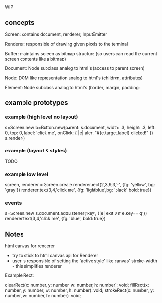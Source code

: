 WIP

## concepts

Screen: contains document, renderer, InputEmitter

Renderer: responsible of drawing given pixels to the terminal

Buffer: maintains screen as bitmap structure (so users can read the current screen contents like a bitmap)

Document: Node subclass analog to html's (access to parent screen)

Node: DOM like representation analog to html's (children, attributes)

Element: Node subclass analog to html's (border, margin, padding)


## example prototypes

### example (high level no layout)

s=Screen.new
b=Button.new(parent: s.document, width: .3, height: .3, left: 0, top: 0, label: 'click me', onClick: { |e| alert "#{e.target.label} clicked!" })
s.render()

### example (layout & styles)

TODO

### example low level

screen, renderer = Screen.create
renderer.rect(2,3,9,3,'-', {fg: 'yellow', bg: 'gray'})
renderer.text(3,4,'click me', {fg: 'lightblue',bg: 'black' bold: true})

### events

s=Screen.new
s.document.addListener('key', {|e| exit 0 if e.key=='q'})
renderer.text(3,4,'click me', {fg: 'blue', bold: true})


## Notes

html canvas for renderer
 * try to stick to html canvas api for Renderer
 * user is responsible of setting the 'active style' like canvas' stroke-width - this simplifies renderer

Example Rect:

clearRect(x: number, y: number, w: number, h: number): void;
fillRect(x: number, y: number, w: number, h: number): void;
strokeRect(x: number, y: number, w: number, h: number): void;